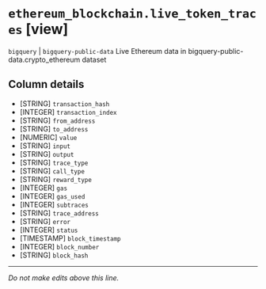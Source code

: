 # `ethereum_blockchain.live_token_traces` [view]
`bigquery` | `bigquery-public-data`
Live Ethereum data in bigquery-public-data.crypto_ethereum dataset

## Column details
* [STRING]    `transaction_hash`
* [INTEGER]   `transaction_index`
* [STRING]    `from_address`
* [STRING]    `to_address`
* [NUMERIC]   `value`
* [STRING]    `input`
* [STRING]    `output`
* [STRING]    `trace_type`
* [STRING]    `call_type`
* [STRING]    `reward_type`
* [INTEGER]   `gas`
* [INTEGER]   `gas_used`
* [INTEGER]   `subtraces`
* [STRING]    `trace_address`
* [STRING]    `error`
* [INTEGER]   `status`
* [TIMESTAMP] `block_timestamp`
* [INTEGER]   `block_number`
* [STRING]    `block_hash`

-------------------------------------------------------------------------------
*Do not make edits above this line.*
